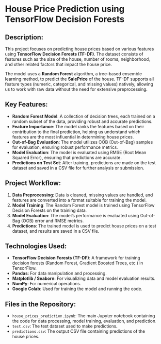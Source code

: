 # House Price Prediction using TensorFlow Decision Forests

## Description:
This project focuses on predicting house prices based on various features using **TensorFlow Decision Forests (TF-DF)**. The dataset consists of features such as the size of the house, number of rooms, neighborhood, and other related factors that impact the house price.

The model uses a **Random Forest** algorithm, a tree-based ensemble learning method, to predict the **SalePrice** of the house. TF-DF supports all feature types (numeric, categorical, and missing values) natively, allowing us to work with raw data without the need for extensive preprocessing.

## Key Features:
- **Random Forest Model**: A collection of decision trees, each trained on a random subset of the data, providing robust and accurate predictions.
- **Feature Importance**: The model ranks the features based on their contribution to the final prediction, helping us understand which features are the most influential in determining house prices.
- **Out-of-Bag Evaluation**: The model utilizes OOB (Out-of-Bag) samples for evaluation, ensuring robust performance metrics.
- **Model Evaluation**: The model is evaluated using RMSE (Root Mean Squared Error), ensuring that predictions are accurate.
- **Predictions on Test Set**: After training, predictions are made on the test dataset and saved in a CSV file for further analysis or submission.

## Project Workflow:
1. **Data Preprocessing**: Data is cleaned, missing values are handled, and features are converted into a format suitable for training the model.
2. **Model Training**: The Random Forest model is trained using TensorFlow Decision Forests on the training data.
3. **Model Evaluation**: The model’s performance is evaluated using Out-of-Bag (OOB) error and RMSE metrics.
4. **Predictions**: The trained model is used to predict house prices on a test dataset, and results are saved in a CSV file.

## Technologies Used:
- **TensorFlow Decision Forests (TF-DF)**: A framework for training decision forests (Random Forest, Gradient Boosted Trees, etc.) in TensorFlow.
- **Pandas**: For data manipulation and processing.
- **Matplotlib / Seaborn**: For visualizing data and model evaluation results.
- **NumPy**: For numerical operations.
- **Google Colab**: Used for training the model and running the code.

## Files in the Repository:
- `house_prices_prediction.ipynb`: The main Jupyter notebook containing the code for data processing, model training, evaluation, and prediction.
- `test.csv`: The test dataset used to make predictions.
- `predictions.csv`: The output CSV file containing predictions of the house prices.
